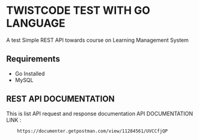 # TWISTCODE TEST WITH GO LANGUAGE

A test Simple REST API towards course on Learning Management System


## Requirements
- Go Installed
- MySQL


## REST API DOCUMENTATION

This is list API request and response documentation
API DOCUMENTATION LINK :
```bash
    https://documenter.getpostman.com/view/11284561/UVCCfjQP
```
 
 
